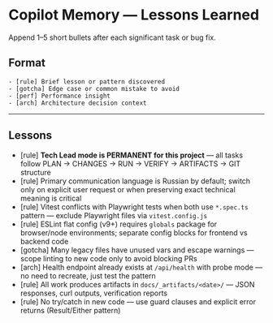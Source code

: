 # Copilot Memory — Lessons Learned

Append 1–5 short bullets after each significant task or bug fix.

## Format
```
- [rule] Brief lesson or pattern discovered
- [gotcha] Edge case or common mistake to avoid
- [perf] Performance insight
- [arch] Architecture decision context
```

---

## Lessons

- [rule] **Tech Lead mode is PERMANENT for this project** — all tasks follow PLAN → CHANGES → RUN → VERIFY → ARTIFACTS → GIT structure
- [rule] Primary communication language is Russian by default; switch only on explicit user request or when preserving exact technical meaning is critical
- [rule] Vitest conflicts with Playwright tests when both use `*.spec.ts` pattern — exclude Playwright files via `vitest.config.js`
- [rule] ESLint flat config (v9+) requires `globals` package for browser/node environments; separate config blocks for frontend vs backend code
- [gotcha] Many legacy files have unused vars and escape warnings — scope linting to new code only to avoid blocking PRs
- [arch] Health endpoint already exists at `/api/health` with probe mode — no need to recreate, just test the pattern
- [rule] All work produces artifacts in `docs/_artifacts/<date>/` — JSON responses, curl outputs, verification reports
- [rule] No try/catch in new code — use guard clauses and explicit error returns (Result/Either pattern)


